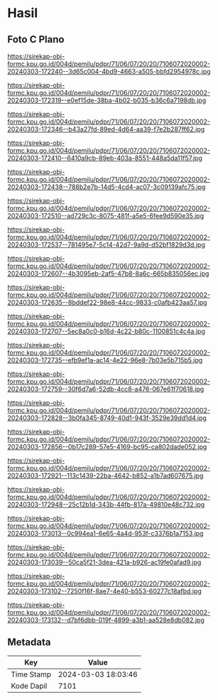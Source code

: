 # Hasil

## Foto C Plano

https://sirekap-obj-formc.kpu.go.id/004d/pemilu/pdpr/71/06/07/20/20/7106072020002-20240303-172240--3d65c004-4bd9-4663-a505-bbfd2954978c.jpg

https://sirekap-obj-formc.kpu.go.id/004d/pemilu/pdpr/71/06/07/20/20/7106072020002-20240303-172319--e0ef15de-38ba-4b02-b035-b36c6a7198db.jpg

https://sirekap-obj-formc.kpu.go.id/004d/pemilu/pdpr/71/06/07/20/20/7106072020002-20240303-172346--b43a27fd-89ed-4d64-aa39-f7e2b287ff62.jpg

https://sirekap-obj-formc.kpu.go.id/004d/pemilu/pdpr/71/06/07/20/20/7106072020002-20240303-172410--6410a9cb-89eb-403a-8551-448a5da11f57.jpg

https://sirekap-obj-formc.kpu.go.id/004d/pemilu/pdpr/71/06/07/20/20/7106072020002-20240303-172438--788b2e7b-14d5-4cd4-ac07-3c09139afc75.jpg

https://sirekap-obj-formc.kpu.go.id/004d/pemilu/pdpr/71/06/07/20/20/7106072020002-20240303-172510--ad729c3c-8075-481f-a5e5-6fee9d590e35.jpg

https://sirekap-obj-formc.kpu.go.id/004d/pemilu/pdpr/71/06/07/20/20/7106072020002-20240303-172537--781495e7-5c14-42d7-9a9d-d52bf1829d3d.jpg

https://sirekap-obj-formc.kpu.go.id/004d/pemilu/pdpr/71/06/07/20/20/7106072020002-20240303-172607--4b3095eb-2af5-47b8-8a6c-665b835056ec.jpg

https://sirekap-obj-formc.kpu.go.id/004d/pemilu/pdpr/71/06/07/20/20/7106072020002-20240303-172635--8bddef22-98e8-44cc-9833-c0afb423aa57.jpg

https://sirekap-obj-formc.kpu.go.id/004d/pemilu/pdpr/71/06/07/20/20/7106072020002-20240303-172707--5ec8a0c0-b16d-4c22-b80c-1100851c4c4a.jpg

https://sirekap-obj-formc.kpu.go.id/004d/pemilu/pdpr/71/06/07/20/20/7106072020002-20240303-172735--efb9ef1a-ac14-4e22-96e8-7b03e5b715b5.jpg

https://sirekap-obj-formc.kpu.go.id/004d/pemilu/pdpr/71/06/07/20/20/7106072020002-20240303-172759--30f6d7a6-52db-4cc8-a476-067e61f70618.jpg

https://sirekap-obj-formc.kpu.go.id/004d/pemilu/pdpr/71/06/07/20/20/7106072020002-20240303-172828--3b0fa345-8749-40d1-943f-3529e39dd1d4.jpg

https://sirekap-obj-formc.kpu.go.id/004d/pemilu/pdpr/71/06/07/20/20/7106072020002-20240303-172856--0b17c289-57e5-4169-bc95-ca802dade052.jpg

https://sirekap-obj-formc.kpu.go.id/004d/pemilu/pdpr/71/06/07/20/20/7106072020002-20240303-172921--113c1439-22ba-4642-b852-a1b7ad607675.jpg

https://sirekap-obj-formc.kpu.go.id/004d/pemilu/pdpr/71/06/07/20/20/7106072020002-20240303-172948--25c12b1d-343b-44fb-817a-49810e48c732.jpg

https://sirekap-obj-formc.kpu.go.id/004d/pemilu/pdpr/71/06/07/20/20/7106072020002-20240303-173013--0c994ea1-6e65-4a4d-953f-c3376b1a7153.jpg

https://sirekap-obj-formc.kpu.go.id/004d/pemilu/pdpr/71/06/07/20/20/7106072020002-20240303-173039--50ca5f21-3dea-421a-b926-ac19fe0afad9.jpg

https://sirekap-obj-formc.kpu.go.id/004d/pemilu/pdpr/71/06/07/20/20/7106072020002-20240303-173102--7250f16f-8ae7-4e40-b553-60277c18afbd.jpg

https://sirekap-obj-formc.kpu.go.id/004d/pemilu/pdpr/71/06/07/20/20/7106072020002-20240303-173132--d7bf6dbb-019f-4899-a3b1-aa528e8db082.jpg


## Metadata

| Key        | Value               |
| ---------- | ------------------- |
| Time Stamp | 2024-03-03 18:03:46 |
| Kode Dapil | 7101                |



